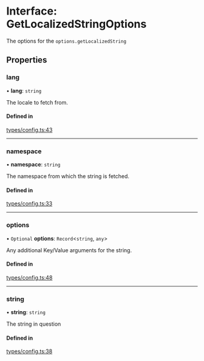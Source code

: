 # Interface: GetLocalizedStringOptions

The options for the `options.getLocalizedString`

## Properties

### lang

• **lang**: `string`

The locale to fetch from.

#### Defined in

[types/config.ts:43](https://github.com/night-lake/djs-localized-builders/blob/4956135/src/types/config.ts#L43)

___

### namespace

• **namespace**: `string`

The namespace from which the string is fetched.

#### Defined in

[types/config.ts:33](https://github.com/night-lake/djs-localized-builders/blob/4956135/src/types/config.ts#L33)

___

### options

• `Optional` **options**: `Record`<`string`, `any`\>

Any additional Key/Value arguments for the string.

#### Defined in

[types/config.ts:48](https://github.com/night-lake/djs-localized-builders/blob/4956135/src/types/config.ts#L48)

___

### string

• **string**: `string`

The string in question

#### Defined in

[types/config.ts:38](https://github.com/night-lake/djs-localized-builders/blob/4956135/src/types/config.ts#L38)
